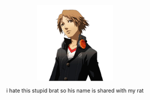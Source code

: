 <p align="center">
    <img alt="Yosuke Hanamura from Persona 4" src="./yosuke.png" width="40%">
</p>
<p align="center">
    i hate this stupid brat so his name is shared with my rat
</p>
